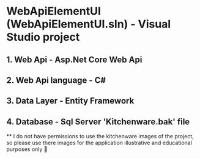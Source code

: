 # WebApiElementUI (WebApiElementUI.sln) - Visual Studio project
## 1. Web Api - Asp.Net Core Web Api
## 2.	Web Api language - C#
## 3.	Data Layer - Entity Framework
## 4. Database - Sql Server 'Kitchenware.bak' file

** I do not have permissions to use the kitchenware images of the project, so please use there images 
for the application illustrative and educational purposes only 🙏
